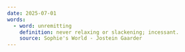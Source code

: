 ```yaml
---
date: 2025-07-01
words:
  - word: unremitting
    definition: never relaxing or slackening; incessant.
    source: Sophie's World - Jostein Gaarder
---
```

